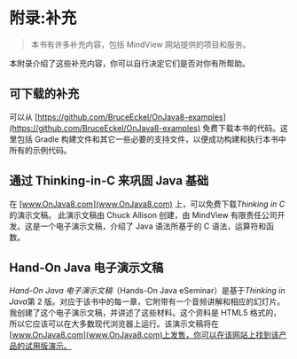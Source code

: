 <!-- Appendix: Supplements -->

# 附录:补充

> 本书有许多补充内容，包括 MindView 网站提供的项目和服务。

本附录介绍了这些补充内容，你可以自行决定它们是否对你有所帮助。

<!-- Downloadable Supplements -->

## 可下载的补充

可以从 [https://github.com/BruceEckel/OnJava8-examples](https://github.com/BruceEckel/OnJava8-examples) 免费下载本书的代码。这里包括 Gradle 构建文件和其它一些必要的支持文件，以便成功构建和执行本书中所有的示例代码。

<!-- Thinking in C: Foundations for Java -->

## 通过 Thinking-in-C 来巩固 Java 基础

在 [www.OnJava8.com](www.OnJava8.com) 上，可以免费下载*Thinking in C*的演示文稿。 此演示文稿由 Chuck Allison 创建，由 MindView 有限责任公司开发。这是一个电子演示文稿，介绍了 Java 语法所基于的 C 语法，运算符和函数。

<!-- Hands-On Java eSeminar -->

## Hand-On Java 电子演示文稿

_Hand-On Java 电子演示文稿_（Hands-On Java eSeminar）是基于*Thinking in Java*第 2 版。对应于该书中的每一章，它附带有一个音频讲解和相应的幻灯片。我创建了这个电子演示文稿，并讲述了这些材料。这个资料是 HTML5 格式的，所以它应该可以在大多数现代浏览器上运行。该演示文稿将在[www.OnJava8.com](www.OnJava8.com)上发售，你可以在该网站上找到该产品的试用版演示。

<!-- 分页 -->
<div style="page-break-after: always;"></div>
